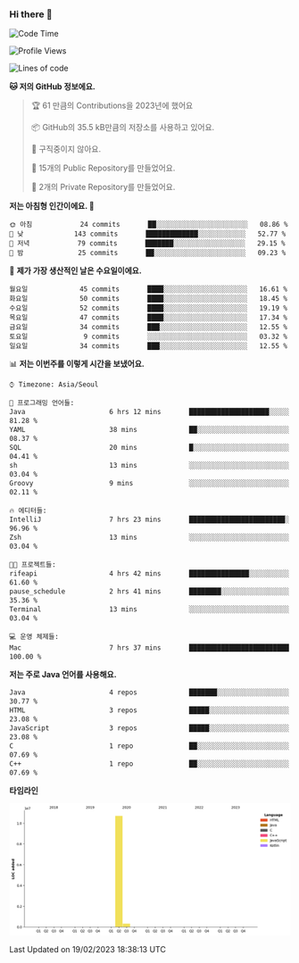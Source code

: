 ### Hi there 👋

<!--
**otm0937/otm0937** is a ✨ _special_ ✨ repository because its `README.md` (this file) appears on your GitHub profile.

Here are some ideas to get you started:

- 🔭 I’m currently working on ...
- 🌱 I’m currently learning ...
- 👯 I’m looking to collaborate on ...
- 🤔 I’m looking for help with ...
- 💬 Ask me about ...
- 📫 How to reach me: ...
- 😄 Pronouns: ...
- ⚡ Fun fact: ...
-->

  <!--START_SECTION:waka-->
![Code Time](http://img.shields.io/badge/Code%20Time-928%20hrs%2025%20mins-blue)

![Profile Views](http://img.shields.io/badge/Profile%20Views-6-blue)

![Lines of code](https://img.shields.io/badge/%EC%A0%80%EB%8A%94%20%EC%97%AC%ED%83%9C%EA%B9%8C%EC%A7%80%20-11%20Million%20%EC%A4%84%EC%9D%98%20%EC%BD%94%EB%93%9C%EB%A5%BC%20%EC%9E%91%EC%84%B1%ED%96%88%EC%96%B4%EC%9A%94.-blue)

**🐱 저의 GitHub 정보에요.** 

> 🏆 61 만큼의 Contributions을 2023년에 했어요
 > 
> 📦 GitHub의 35.5 kB만큼의 저장소를 사용하고 있어요. 
 > 
> 🚫 구직중이지 않아요.
 > 
> 📜 15개의 Public Repository를 만들었어요. 
 > 
> 🔑 2개의 Private Repository를 만들었어요.  
 > 
**저는 아침형 인간이에요. 🐤** 

```text
🌞 아침            24 commits       ██░░░░░░░░░░░░░░░░░░░░░░░   08.86 % 
🌆 낮　           143 commits       █████████████░░░░░░░░░░░░   52.77 % 
🌃 저녁            79 commits       ███████░░░░░░░░░░░░░░░░░░   29.15 % 
🌙 밤　            25 commits       ██░░░░░░░░░░░░░░░░░░░░░░░   09.23 % 

```
📅 **제가 가장 생산적인 날은 수요일이에요.** 

```text
월요일             45 commits       ████░░░░░░░░░░░░░░░░░░░░░   16.61 % 
화요일             50 commits       ████░░░░░░░░░░░░░░░░░░░░░   18.45 % 
수요일             52 commits       ████░░░░░░░░░░░░░░░░░░░░░   19.19 % 
목요일             47 commits       ████░░░░░░░░░░░░░░░░░░░░░   17.34 % 
금요일             34 commits       ███░░░░░░░░░░░░░░░░░░░░░░   12.55 % 
토요일              9 commits       ░░░░░░░░░░░░░░░░░░░░░░░░░   03.32 % 
일요일             34 commits       ███░░░░░░░░░░░░░░░░░░░░░░   12.55 % 

```


📊 **저는 이번주를 이렇게 시간을 보냈어요.** 

```text
⌚︎ Timezone: Asia/Seoul

💬 프로그래밍 언어들: 
Java                     6 hrs 12 mins       ████████████████████░░░░░   81.28 % 
YAML                     38 mins             ██░░░░░░░░░░░░░░░░░░░░░░░   08.37 % 
SQL                      20 mins             █░░░░░░░░░░░░░░░░░░░░░░░░   04.41 % 
sh                       13 mins             ░░░░░░░░░░░░░░░░░░░░░░░░░   03.04 % 
Groovy                   9 mins              ░░░░░░░░░░░░░░░░░░░░░░░░░   02.11 % 

🔥 에디터들: 
IntelliJ                 7 hrs 23 mins       ████████████████████████░   96.96 % 
Zsh                      13 mins             ░░░░░░░░░░░░░░░░░░░░░░░░░   03.04 % 

🐱‍💻 프로젝트들: 
rifeapi                  4 hrs 42 mins       ███████████████░░░░░░░░░░   61.60 % 
pause_schedule           2 hrs 41 mins       ████████░░░░░░░░░░░░░░░░░   35.36 % 
Terminal                 13 mins             ░░░░░░░░░░░░░░░░░░░░░░░░░   03.04 % 

💻 운영 체제들: 
Mac                      7 hrs 37 mins       █████████████████████████   100.00 % 

```

**저는 주로 Java 언어를 사용해요.** 

```text
Java                     4 repos             ███████░░░░░░░░░░░░░░░░░░   30.77 % 
HTML                     3 repos             █████░░░░░░░░░░░░░░░░░░░░   23.08 % 
JavaScript               3 repos             █████░░░░░░░░░░░░░░░░░░░░   23.08 % 
C                        1 repo              ██░░░░░░░░░░░░░░░░░░░░░░░   07.69 % 
C++                      1 repo              ██░░░░░░░░░░░░░░░░░░░░░░░   07.69 % 

```


**타임라인**

![Chart not found](https://raw.githubusercontent.com/otm0937/otm0937/main/charts/bar_graph.png) 


 Last Updated on 19/02/2023 18:38:13 UTC
<!--END_SECTION:waka-->
